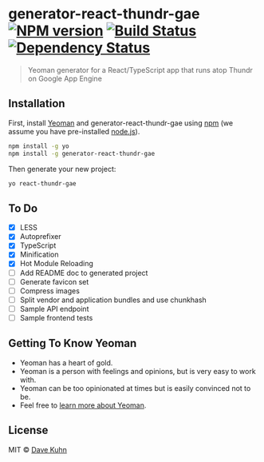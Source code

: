 # generator-react-thundr-gae [![NPM version][npm-image]][npm-url] [![Build Status][travis-image]][travis-url] [![Dependency Status][daviddm-image]][daviddm-url]
> Yeoman generator for a React/TypeScript app that runs atop Thundr on Google App Engine

## Installation

First, install [Yeoman](http://yeoman.io) and generator-react-thundr-gae using [npm](https://www.npmjs.com/) (we assume you have pre-installed [node.js](https://nodejs.org/)).

```bash
npm install -g yo
npm install -g generator-react-thundr-gae
```

Then generate your new project:

```bash
yo react-thundr-gae
```

## To Do

- [x] LESS
- [x] Autoprefixer
- [x] TypeScript
- [x] Minification
- [x] Hot Module Reloading
- [ ] Add README doc to generated project
- [ ] Generate favicon set
- [ ] Compress images
- [ ] Split vendor and application bundles and use chunkhash
- [ ] Sample API endpoint
- [ ] Sample frontend tests

## Getting To Know Yeoman

 * Yeoman has a heart of gold.
 * Yeoman is a person with feelings and opinions, but is very easy to work with.
 * Yeoman can be too opinionated at times but is easily convinced not to be.
 * Feel free to [learn more about Yeoman](http://yeoman.io/).

## License

MIT © [Dave Kuhn]()


[npm-image]: https://badge.fury.io/js/generator-react-thundr-gae.svg
[npm-url]: https://npmjs.org/package/generator-react-thundr-gae
[travis-image]: https://travis-ci.org/kuhnza/generator-react-thundr-gae.svg?branch=master
[travis-url]: https://travis-ci.org/kuhnza/generator-react-thundr-gae
[daviddm-image]: https://david-dm.org/kuhnza/generator-react-thundr-gae.svg?theme=shields.io
[daviddm-url]: https://david-dm.org/kuhnza/generator-react-thundr-gae

